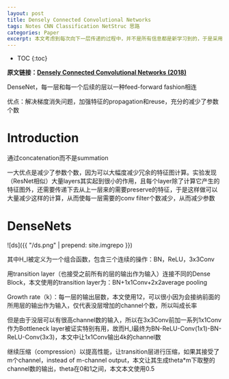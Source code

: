 ```yaml
---
layout: post
title: Densely Connected Convolutional Networks
tags: Notes CNN Classification NetStruc 思路
categories: Paper
excerpt: 本文考虑到每次向下一层传递的过程中，并不是所有信息都是新学习到的，于是采用了一种很简单但也很巧妙的方式来简化每次向下传递时的操作。这样的思路和处理非常有趣，可以在之后的工作中借鉴。
---
```


* TOC
{:toc}

**原文链接：[Densely Connected Convolutional Networks (2018)](https://arxiv.org/pdf/1608.06993.pdf)**

DenseNet，每一层和每一个后续的层以一种feed-forward fashion相连

优点：解决梯度消失问题，加强特征的propagation和reuse，充分的减少了参数个数

# Introduction

通过concatenation而不是summation

一大优点是减少了参数个数，因为可以大幅度减少冗余的特征图计算。实验发现（ResNet相似）大量layers其实起到很小的作用，且每个layer除了计算它产生的特征图外，还需要传递下去从上一层来的需要preserve的特征，于是这样做可以大量减少这样的计算，从而使每一层需要的conv filter个数减少，从而减少参数

# DenseNets

![ds]({{ "/ds.png" | prepend: site.imgrepo }})

其中H_l被定义为一个组合函数，包含三个连续的操作：BN，ReLU，3x3Conv

用transition layer（也接受之前所有的层的输出作为输入）连接不同的Dense Block，本文使用的transition layer为：BN+1x1Conv+2x2average pooling

Growth rate（k）：每一层的输出层数，本文使用12，可以很小因为会接纳前面的所用层的输出作为输入，仅代表没层增加的channel个数，所以叫成长率

但是由于没层可以有很高channel数的输入，所以在3x3Conv前加一系列1x1Conv作为Bottleneck layer被证实特别有用，故而H_l最终为BN-ReLU-Conv(1x1)-BN-ReLU-Conv(3x3)，本文中让1x1Conv输出4k的channel数

继续压缩（compression）以提高性能，让transition层进行压缩，如果其接受了m个channel，instead of m-channel output，本文让其生成theta*m下取整的channel数的输出，theta在0和1之间，本文本文使用0.5
